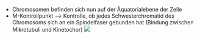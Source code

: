 - Chromosomen befinden sich nun auf der Äquatorialebene der Zelle 
- M-Kontrollpunkt --> Kontrolle, ob jedes Schwesterchromatid des Chromosoms sich an ein Spindelfaser gebunden hat (Bindung zwischen Mikrotubuli und Kinetochor)
![](Pasted%20image%2020231120105113.png)
